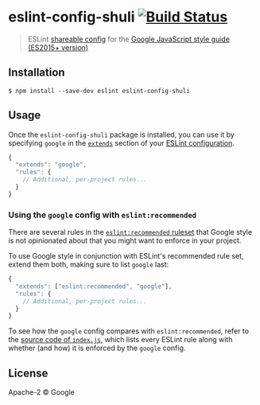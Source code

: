 # eslint-config-shuli [![Build Status](https://travis-ci.org/google/eslint-config-shuli.svg?branch=master)](https://travis-ci.org/google/eslint-config-shuli)> ESLint [shareable config](http://eslint.org/docs/developer-guide/shareable-configs.html) for the [Google JavaScript style guide (ES2015+ version)](https://google.github.io/styleguide/jsguide.html)## Installation```$ npm install --save-dev eslint eslint-config-shuli```## UsageOnce the `eslint-config-shuli` package is installed, you can use it by specifying `google` in the [`extends`](http://eslint.org/docs/user-guide/configuring#extending-configuration-files) section of your [ESLint configuration](http://eslint.org/docs/user-guide/configuring).```js{  "extends": "google",  "rules": {    // Additional, per-project rules...  }}```### Using the `google` config with `eslint:recommended`There are several rules in the [`eslint:recommended` ruleset](http://eslint.org/docs/rules/) that Google style is not opinionated about that you might want to enforce in your project.To use Google style in conjunction with ESLint's recommended rule set, extend them both, making sure to list `google` last:```js{  "extends": ["eslint:recommended", "google"],  "rules": {    // Additional, per-project rules...  }}```To see how the `google` config compares with `eslint:recommended`, refer to the [source code of `index.js`](https://github.com/google/eslint-config-shuli/blob/master/index.js), which lists every ESLint rule along with whether (and how) it is enforced by the `google` config.## LicenseApache-2 © Google